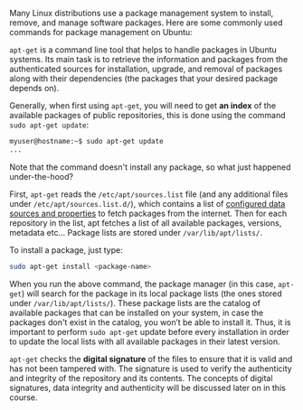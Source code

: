 Many Linux distributions use a package management system to install, remove, and manage software packages. Here are some commonly used commands for package management on Ubuntu:

`apt-get` is a command line tool that helps to handle packages in Ubuntu systems. Its main task is to retrieve the information and packages from the authenticated sources for installation, upgrade, and removal of packages along with their dependencies (the packages that your desired package depends on).

Generally, when first using `apt-get`, you will need to get **an index** of the available packages of public repositories, this is done using the command `sudo apt-get update`:
```bash
myuser@hostname:~$ sudo apt-get update
...
```
Note that the command doesn't install any package, so what just happened under-the-hood?

First, `apt-get` reads the `/etc/apt/sources.list` file (and any additional files under `/etc/apt/sources.list.d/`), which contains a list of [configured data sources and properties](https://bash.cyberciti.biz/guide//etc/apt/sources.list_file) to fetch packages from the internet. Then for each repository in the list, apt fetches a list of all available packages, versions, metadata etc... Package lists are stored under `/var/lib/apt/lists/`.

To install a package, just type:
```bash
sudo apt-get install <package-name>
```
When you run the above command, the package manager (in this case, `apt-get`) will search for the package in its local package lists (the ones stored under `/var/lib/apt/lists/`). These package lists are the catalog of available packages that can be installed on your system, in case the packages don't exist in the catalog, you won’t be able to install it. Thus, it is important to perform `sudo apt-get` update before every installation in order to update the local lists with all available packages in their latest version.

`apt-get` checks the **digital signature** of the files to ensure that it is valid and has not been tampered with. The signature is used to verify the authenticity and integrity of the repository and its contents. The concepts of digital signatures, data integrity and authenticity will be discussed later on in this course.